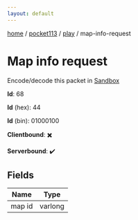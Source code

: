 ```yaml
---
layout: default
---
```


[home](/)  /  [pocket113](/protocol/pocket113)  /  [play](/protocol/pocket113/play)  /  map-info-request

# Map info request

Encode/decode this packet in [Sandbox](../../../sandbox/pocket113#Play.MapInfoRequest)

**Id**: 68

**Id** (hex): 44

**Id** (bin): 01000100

**Clientbound**: ✖️

**Serverbound**: ✔️

## Fields

Name | Type
---|---
map id | varlong
